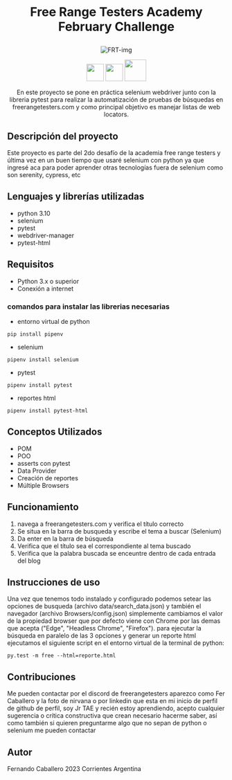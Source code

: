 
<h1>
<p align="center">
  Free Range Testers Academy February Challenge
</p>
</h1>
<p align="center">
  <img src="https://img-c.udemycdn.com/user/200_H/69063786_13e8_4.jpg" alt="FRT-img">
</p>
<div align="center">
      <img src="https://cdn4.iconfinder.com/data/icons/logos-and-brands/512/267_Python_logo-512.png" style="width: 40px;">
      <img src="https://upload.wikimedia.org/wikipedia/commons/d/d5/Selenium_Logo.png" style="width: 40px;">
      <img src="https://upload.wikimedia.org/wikipedia/commons/thumb/b/ba/Pytest_logo.svg/2048px-Pytest_logo.svg.png" style="width: 50px;">
</div>
<p align="center">
  En este proyecto se pone en práctica selenium webdriver junto con la libreria pytest para realizar la automatización de pruebas de búsquedas en freerangetesters.com
  y como principal objetivo es manejar listas de web locators.
</p>

## Descripción del proyecto

Este proyecto es parte del 2do desafío de la academia free range testers y última vez en un buen tiempo que usaré selenium con python ya que ingresé aca para poder aprender otras
tecnologías fuera de selenium como son serenity, cypress, etc

## Lenguajes y librerías utilizadas
- python 3.10
- selenium
- pytest
- webdriver-manager
- pytest-html

## Requisitos

- Python 3.x o superior
- Conexión a internet

### comandos para instalar las librerias necesarias

- entorno virtual de python
```
pip install pipenv
```
- selenium
```
pipenv install selenium
```
- pytest
```
pipenv install pytest
```
- reportes html
```
pipenv install pytest-html
```

## Conceptos Utilizados
- POM
- POO
- asserts con pytest
- Data Provider
- Creación de reportes
- Múltiple Browsers

## Funcionamiento

1) navega a freerangetesters.com y verifica el título correcto
2) Se situa en la barra de busqueda y escribe el tema a buscar (Selenium)
3) Da enter en la barra de búsqueda 
4) Verifica que el título sea el correspondiente al tema buscado
5) Verifica que la palabra buscada se enceuntre dentro de cada entrada del blog

## Instrucciones de uso

Una vez que tenemos todo instalado y configurado podemos setear las opciones de busqueda (archivo data/search_data.json) y también el navegador (archivo Browsers/config.json) 
simplemente cambiamos el valor de la propiedad browser que por defecto viene con Chrome por las demas que acepta ("Edge", "Headless Chrome", "Firefox").
para ejecutar la búsqueda en paralelo de las 3 opciones y generar un reporte html ejecutamos el siguiente script en el entorno virtual de la terminal de python:

```
py.test -m free --html=reporte.html
```

## Contribuciones

Me pueden contactar por el discord de freerangetesters aparezco como Fer Caballero y la foto de nirvana o por linkedin que esta en mi inicio de perfil de github  de perfil, soy Jr TAE y recién estoy aprendiendo, 
acepto cualquier sugerencia o crítica constructiva que crean necesario hacerme saber, así como también si quieren preguntarme algo que no sepan de python o selenium 
me pueden contactar  

## Autor

Fernando Caballero 2023 Corrientes Argentina


